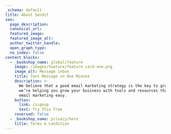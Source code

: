 ```yaml
---
_schema: default
title: About Sendit
seo:
  page_description:
  canonical_url:
  featured_image:
  featured_image_alt:
  author_twitter_handle:
  open_graph_type:
  no_index: false
content_blocks:
  - _bookshop_name: global/feature
    image: /images/feature/feature-card-one.png
    image_alt: Message inbox
    title: Text Message in One Minute
    description: >-
      We believe that a good email marketing strategy is the key to growth. So
      we’re helping you grow your business with tools and resources that make
      email marketing easy.
    button:
      link: /signup
      text: Try This Free
    reversed: false
  - _bookshop_name: privacy/hero
    title: Terms & Condition
---
```

